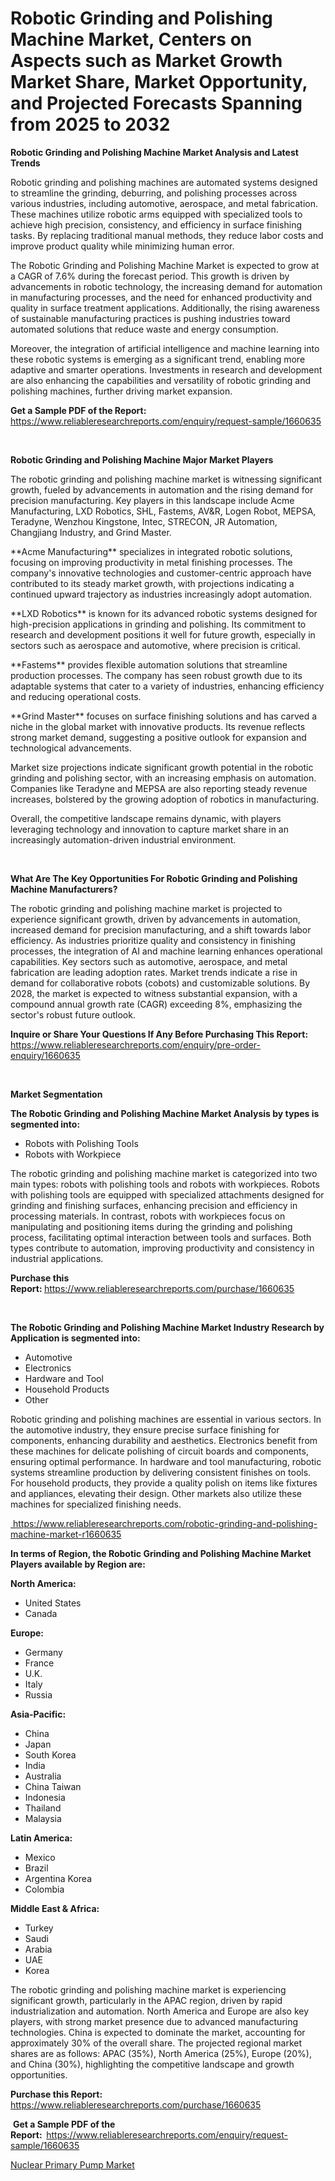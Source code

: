 <p><h1>Robotic Grinding and Polishing Machine Market, Centers on Aspects such as Market Growth Market Share, Market Opportunity, and Projected Forecasts Spanning from 2025 to 2032</h1></p><p><strong>Robotic Grinding and Polishing Machine Market Analysis and Latest Trends</strong></p>
<p><p>Robotic grinding and polishing machines are automated systems designed to streamline the grinding, deburring, and polishing processes across various industries, including automotive, aerospace, and metal fabrication. These machines utilize robotic arms equipped with specialized tools to achieve high precision, consistency, and efficiency in surface finishing tasks. By replacing traditional manual methods, they reduce labor costs and improve product quality while minimizing human error.</p><p>The Robotic Grinding and Polishing Machine Market is expected to grow at a CAGR of 7.6% during the forecast period. This growth is driven by advancements in robotic technology, the increasing demand for automation in manufacturing processes, and the need for enhanced productivity and quality in surface treatment applications. Additionally, the rising awareness of sustainable manufacturing practices is pushing industries toward automated solutions that reduce waste and energy consumption. </p><p>Moreover, the integration of artificial intelligence and machine learning into these robotic systems is emerging as a significant trend, enabling more adaptive and smarter operations. Investments in research and development are also enhancing the capabilities and versatility of robotic grinding and polishing machines, further driving market expansion.</p></p>
<p><strong>Get a Sample PDF of the Report:&nbsp;</strong> <a href="https://www.reliableresearchreports.com/enquiry/request-sample/1660635?utm_campaign=3309&utm_medium=2&utm_source=Github&utm_content=ia&utm_term=29032025&utm_id=robotic-grinding-and-polishing-machine">https://www.reliableresearchreports.com/enquiry/request-sample/1660635</a></p>
<p>&nbsp;</p>
<p><strong>Robotic Grinding and Polishing Machine Major Market Players</strong></p>
<p><p>The robotic grinding and polishing machine market is witnessing significant growth, fueled by advancements in automation and the rising demand for precision manufacturing. Key players in this landscape include Acme Manufacturing, LXD Robotics, SHL, Fastems, AV&R, Logen Robot, MEPSA, Teradyne, Wenzhou Kingstone, Intec, STRECON, JR Automation, Changjiang Industry, and Grind Master.</p><p>**Acme Manufacturing** specializes in integrated robotic solutions, focusing on improving productivity in metal finishing processes. The company's innovative technologies and customer-centric approach have contributed to its steady market growth, with projections indicating a continued upward trajectory as industries increasingly adopt automation.</p><p>**LXD Robotics** is known for its advanced robotic systems designed for high-precision applications in grinding and polishing. Its commitment to research and development positions it well for future growth, especially in sectors such as aerospace and automotive, where precision is critical. </p><p>**Fastems** provides flexible automation solutions that streamline production processes. The company has seen robust growth due to its adaptable systems that cater to a variety of industries, enhancing efficiency and reducing operational costs. </p><p>**Grind Master** focuses on surface finishing solutions and has carved a niche in the global market with innovative products. Its revenue reflects strong market demand, suggesting a positive outlook for expansion and technological advancements.</p><p>Market size projections indicate significant growth potential in the robotic grinding and polishing sector, with an increasing emphasis on automation. Companies like Teradyne and MEPSA are also reporting steady revenue increases, bolstered by the growing adoption of robotics in manufacturing.</p><p>Overall, the competitive landscape remains dynamic, with players leveraging technology and innovation to capture market share in an increasingly automation-driven industrial environment.</p></p>
<p>&nbsp;</p>
<p><strong>What Are The Key Opportunities For Robotic Grinding and Polishing Machine Manufacturers?</strong></p>
<p><p>The robotic grinding and polishing machine market is projected to experience significant growth, driven by advancements in automation, increased demand for precision manufacturing, and a shift towards labor efficiency. As industries prioritize quality and consistency in finishing processes, the integration of AI and machine learning enhances operational capabilities. Key sectors such as automotive, aerospace, and metal fabrication are leading adoption rates. Market trends indicate a rise in demand for collaborative robots (cobots) and customizable solutions. By 2028, the market is expected to witness substantial expansion, with a compound annual growth rate (CAGR) exceeding 8%, emphasizing the sector's robust future outlook.</p></p>
<p><strong>Inquire or Share Your Questions If Any Before Purchasing This Report:</strong> <a href="https://www.reliableresearchreports.com/enquiry/pre-order-enquiry/1660635?utm_campaign=3309&utm_medium=2&utm_source=Github&utm_content=ia&utm_term=29032025&utm_id=robotic-grinding-and-polishing-machine">https://www.reliableresearchreports.com/enquiry/pre-order-enquiry/1660635</a></p>
<p>&nbsp;</p>
<p><strong>Market Segmentation</strong></p>
<p><strong>The Robotic Grinding and Polishing Machine Market Analysis by types is segmented into:</strong></p>
<p><ul><li>Robots with Polishing Tools</li><li>Robots with Workpiece</li></ul></p>
<p><p>The robotic grinding and polishing machine market is categorized into two main types: robots with polishing tools and robots with workpieces. Robots with polishing tools are equipped with specialized attachments designed for grinding and finishing surfaces, enhancing precision and efficiency in processing materials. In contrast, robots with workpieces focus on manipulating and positioning items during the grinding and polishing process, facilitating optimal interaction between tools and surfaces. Both types contribute to automation, improving productivity and consistency in industrial applications.</p></p>
<p><strong>Purchase this Report:&nbsp;</strong><a href="https://www.reliableresearchreports.com/purchase/1660635?utm_campaign=3309&utm_medium=2&utm_source=Github&utm_content=ia&utm_term=29032025&utm_id=robotic-grinding-and-polishing-machine">https://www.reliableresearchreports.com/purchase/1660635</a></p>
<p>&nbsp;</p>
<p><strong>The Robotic Grinding and Polishing Machine Market Industry Research by Application is segmented into:</strong></p>
<p><ul><li>Automotive</li><li>Electronics</li><li>Hardware and Tool</li><li>Household Products</li><li>Other</li></ul></p>
<p><p>Robotic grinding and polishing machines are essential in various sectors. In the automotive industry, they ensure precise surface finishing for components, enhancing durability and aesthetics. Electronics benefit from these machines for delicate polishing of circuit boards and components, ensuring optimal performance. In hardware and tool manufacturing, robotic systems streamline production by delivering consistent finishes on tools. For household products, they provide a quality polish on items like fixtures and appliances, elevating their design. Other markets also utilize these machines for specialized finishing needs.</p></p>
<p><a href="https://www.reliableresearchreports.com/robotic-grinding-and-polishing-machine-market-r1660635?utm_campaign=3309&utm_medium=2&utm_source=Github&utm_content=ia&utm_term=29032025&utm_id=robotic-grinding-and-polishing-machine">&nbsp;https://www.reliableresearchreports.com/robotic-grinding-and-polishing-machine-market-r1660635</a></p>
<p><strong>In terms of Region, the Robotic Grinding and Polishing Machine Market Players available by Region are:</strong></p>
<p>
    <p> <strong> North America: </strong>
        <ul>
            <li>United States</li>
            <li>Canada</li>
        </ul>
        </p> 
    <p> <strong> Europe: </strong>
        <ul>
            <li>Germany</li>
            <li>France</li>
            <li>U.K.</li>
            <li>Italy</li>
            <li>Russia</li>
        </ul>
        </p> 
    <p> <strong> Asia-Pacific: </strong>
        <ul>
            <li>China</li>
            <li>Japan</li>
            <li>South Korea</li>
            <li>India</li>
            <li>Australia</li>
            <li>China Taiwan</li>
            <li>Indonesia</li>
            <li>Thailand</li>
            <li>Malaysia</li>
        </ul>
        </p> 
    <p> <strong> Latin America: </strong>
        <ul>
            <li>Mexico</li>
            <li>Brazil</li>
            <li>Argentina Korea</li>
            <li>Colombia</li>
        </ul>
        </p> 
    <p> <strong> Middle East & Africa: </strong>
        <ul>
            <li>Turkey</li>
            <li>Saudi</li>
            <li>Arabia</li>
            <li>UAE</li>
            <li>Korea</li>
        </ul>
    </p>
    </p>
<p><p>The robotic grinding and polishing machine market is experiencing significant growth, particularly in the APAC region, driven by rapid industrialization and automation. North America and Europe are also key players, with strong market presence due to advanced manufacturing technologies. China is expected to dominate the market, accounting for approximately 30% of the overall share. The projected regional market shares are as follows: APAC (35%), North America (25%), Europe (20%), and China (30%), highlighting the competitive landscape and growth opportunities.</p></p>
<p><strong>Purchase this Report: </strong><a href="https://www.reliableresearchreports.com/purchase/1660635?utm_campaign=3309&utm_medium=2&utm_source=Github&utm_content=ia&utm_term=29032025&utm_id=robotic-grinding-and-polishing-machine">https://www.reliableresearchreports.com/purchase/1660635</a></p>
<p>&nbsp;<strong>Get a Sample PDF of the Report:&nbsp;&nbsp;</strong><a href="https://www.reliableresearchreports.com/enquiry/request-sample/1660635?utm_campaign=3309&utm_medium=2&utm_source=Github&utm_content=ia&utm_term=29032025&utm_id=robotic-grinding-and-polishing-machine">https://www.reliableresearchreports.com/enquiry/request-sample/1660635</a></p>
<p><strong></strong></p>
<p><p><a href="https://github.com/marteionun0/Market-Research-Report-List-1/blob/main/nuclear-primary-pump-market.md?utm_campaign=3309&utm_medium=2&utm_source=Github&utm_content=ia&utm_term=29032025&utm_id=robotic-grinding-and-polishing-machine">Nuclear Primary Pump Market</a></p></p>